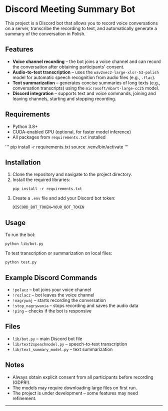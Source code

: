 # Discord Meeting Summary Bot

This project is a Discord bot that allows you to record voice conversations on a server, transcribe the recording to text, and automatically generate a summary of the conversation in Polish.

## Features

- **Voice channel recording** – the bot joins a voice channel and can record the conversation after obtaining participants' consent.
- **Audio-to-text transcription** – uses the `wav2vec2-large-xlsr-53-polish` model for automatic speech recognition from audio files (e.g., `.flac`).
- **Text summarization** – generates concise summaries of long texts (e.g., conversation transcripts) using the `microsoft/mbart-large-cc25` model.
- **Discord integration** – supports text and voice commands, joining and leaving channels, starting and stopping recording.

## Requirements

- Python 3.8+
- CUDA-enabled GPU (optional, for faster model inference)
- All packages from `requirements.txt` installed

'''
pip install -r requirements.txt
source .venv/bin/activate
'''

## Installation

1. Clone the repository and navigate to the project directory.
2. Install the required libraries:
   ```
   pip install -r requirements.txt
   ```
3. Create a `.env` file and add your Discord bot token:
   ```
   DISCORD_BOT_TOKEN=YOUR_BOT_TOKEN
   ```

## Usage

To run the bot:
```
python lib/bot.py
```

To test transcription or summarization on local files:
```
python test.py
```

## Example Discord Commands

- `!polacz` – bot joins your voice channel
- `!rozlacz` – bot leaves the voice channel
- `!nagrywaj` – starts recording the conversation
- `!stop_nagrywania` – stops recording and saves the audio data
- `!ping` – checks if the bot is responsive

## Files

- `lib/bot.py` – main Discord bot file
- `lib/text2speachmodel.py` – speech-to-text transcription
- `lib/text_summary_model.py` – text summarization

## Notes

- Always obtain explicit consent from all participants before recording (GDPR!).
- The models may require downloading large files on first run.
- The project is under development – some features may need refinement.

---
